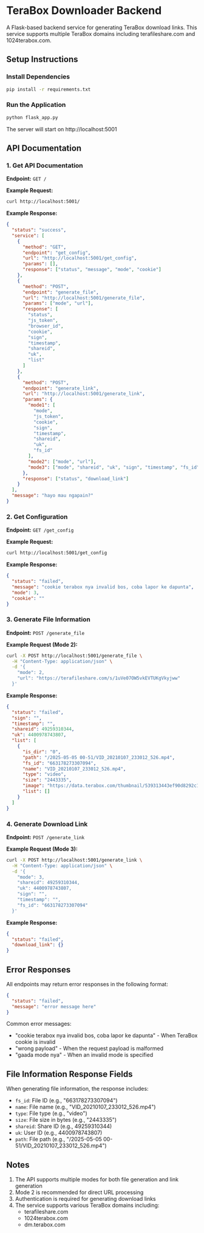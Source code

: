 # TeraBox Downloader Backend

A Flask-based backend service for generating TeraBox download links. This service supports multiple TeraBox domains including terafileshare.com and 1024terabox.com.

## Setup Instructions

### Install Dependencies

```bash
pip install -r requirements.txt
```

### Run the Application

```bash
python flask_app.py
```

The server will start on http://localhost:5001

## API Documentation

### 1. Get API Documentation

**Endpoint:** `GET /`

**Example Request:**

```bash
curl http://localhost:5001/
```

**Example Response:**

```json
{
  "status": "success",
  "service": [
    {
      "method": "GET",
      "endpoint": "get_config",
      "url": "http://localhost:5001/get_config",
      "params": [],
      "response": ["status", "message", "mode", "cookie"]
    },
    {
      "method": "POST",
      "endpoint": "generate_file",
      "url": "http://localhost:5001/generate_file",
      "params": ["mode", "url"],
      "response": [
        "status",
        "js_token",
        "browser_id",
        "cookie",
        "sign",
        "timestamp",
        "shareid",
        "uk",
        "list"
      ]
    },
    {
      "method": "POST",
      "endpoint": "generate_link",
      "url": "http://localhost:5001/generate_link",
      "params": {
        "mode1": [
          "mode",
          "js_token",
          "cookie",
          "sign",
          "timestamp",
          "shareid",
          "uk",
          "fs_id"
        ],
        "mode2": ["mode", "url"],
        "mode3": ["mode", "shareid", "uk", "sign", "timestamp", "fs_id"]
      },
      "response": ["status", "download_link"]
    }
  ],
  "message": "hayo mau ngapain?"
}
```

### 2. Get Configuration

**Endpoint:** `GET /get_config`

**Example Request:**

```bash
curl http://localhost:5001/get_config
```

**Example Response:**

```json
{
  "status": "failed",
  "message": "cookie terabox nya invalid bos, coba lapor ke dapunta",
  "mode": 3,
  "cookie": ""
}
```

### 3. Generate File Information

**Endpoint:** `POST /generate_file`

**Example Request (Mode 2):**

```bash
curl -X POST http://localhost:5001/generate_file \
  -H "Content-Type: application/json" \
  -d '{
    "mode": 2,
    "url": "https://terafileshare.com/s/1uVe07OW5vkEVTUKgVkyjww"
  }'
```

**Example Response:**

```json
{
  "status": "failed",
  "sign": "",
  "timestamp": "",
  "shareid": 49259310344,
  "uk": 4400978743807,
  "list": [
    {
      "is_dir": "0",
      "path": "/2025-05-05 00-51/VID_20210107_233012_526.mp4",
      "fs_id": "663178273307094",
      "name": "VID_20210107_233012_526.mp4",
      "type": "video",
      "size": "2443335",
      "image": "https://data.terabox.com/thumbnail/539313443ef90d8292c150bf660e828d?fid=4400978743807-250528-663178273307094&time=1746637200&rt=pr&sign=FDTAER-DCb740ccc5511e5e8fedcff06b081203-54iiX4X0B0qCZQeXrNll7sSKRdg%3D&expires=10y&chkv=0&chkbd=0&chkpc=&dp-logid=8711641749122832536&dp-callid=0&size=c850_u580&quality=100&vuk=4400978743807&ft=video",
      "list": []
    }
  ]
}
```

### 4. Generate Download Link

**Endpoint:** `POST /generate_link`

**Example Request (Mode 3):**

```bash
curl -X POST http://localhost:5001/generate_link \
  -H "Content-Type: application/json" \
  -d '{
    "mode": 3,
    "shareid": 49259310344,
    "uk": 4400978743807,
    "sign": "",
    "timestamp": "",
    "fs_id": "663178273307094"
  }'
```

**Example Response:**

```json
{
  "status": "failed",
  "download_link": {}
}
```

## Error Responses

All endpoints may return error responses in the following format:

```json
{
  "status": "failed",
  "message": "error message here"
}
```

Common error messages:

- "cookie terabox nya invalid bos, coba lapor ke dapunta" - When TeraBox cookie is invalid
- "wrong payload" - When the request payload is malformed
- "gaada mode nya" - When an invalid mode is specified

## File Information Response Fields

When generating file information, the response includes:

- `fs_id`: File ID (e.g., "663178273307094")
- `name`: File name (e.g., "VID_20210107_233012_526.mp4")
- `type`: File type (e.g., "video")
- `size`: File size in bytes (e.g., "2443335")
- `shareid`: Share ID (e.g., 49259310344)
- `uk`: User ID (e.g., 4400978743807)
- `path`: File path (e.g., "/2025-05-05 00-51/VID_20210107_233012_526.mp4")

## Notes

1. The API supports multiple modes for both file generation and link generation
2. Mode 2 is recommended for direct URL processing
3. Authentication is required for generating download links
4. The service supports various TeraBox domains including:
   - terafileshare.com
   - 1024terabox.com
   - dm.terabox.com
